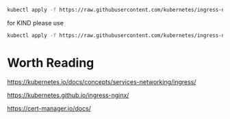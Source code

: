 ```sh
kubectl apply -f https://raw.githubusercontent.com/kubernetes/ingress-nginx/controller-v1.13.0/deploy/static/provider/cloud/deploy.yaml
```

for KIND please use
```sh
kubectl apply -f https://raw.githubusercontent.com/kubernetes/ingress-nginx/main/deploy/static/provider/kind/deploy.yaml
```

# Worth Reading
https://kubernetes.io/docs/concepts/services-networking/ingress/

https://kubernetes.github.io/ingress-nginx/

https://cert-manager.io/docs/

